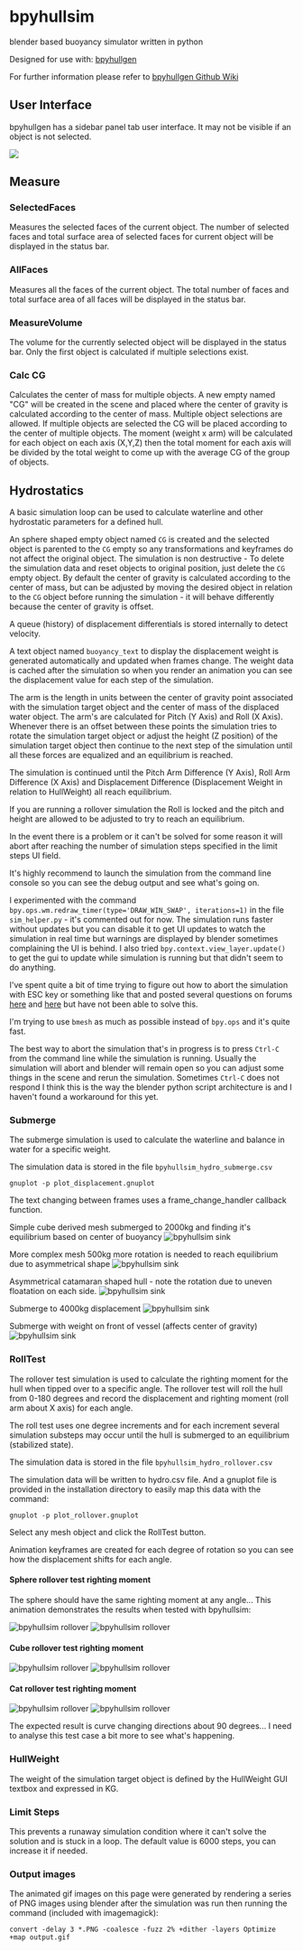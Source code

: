 # bpyhullsim

blender based buoyancy simulator written in python

Designed for use with: [bpyhullgen](https://edzop.github.io/bpyhullgen/)

For further information please refer to [bpyhullgen Github Wiki](https://github.com/edzop/bpyhullgen/wiki)


## User Interface
bpyhullgen has a sidebar panel tab user interface. It may not be visible if an object is not selected. 

![](images/gui.png)

## Measure
### SelectedFaces
Measures the selected faces of the current object. The number of selected faces and total surface area of selected faces for current object will be displayed in the status bar.
### AllFaces
Measures all the faces of the current object. The total number of faces and total surface area of all faces will be displayed in the status bar. 
### MeasureVolume
The volume for the currently selected object will be displayed in the status bar. Only the first object is calculated if multiple selections exist. 
### Calc CG
Calculates the center of mass for multiple objects. A new empty named "CG" will be created in the scene and placed where the center of gravity is calculated according to the center of mass. Multiple object selections are allowed. If multiple objects are selected the CG will be placed according to the center of multiple objects. The moment (weight x arm) will be calculated for each object on each axis (X,Y,Z) then the total moment for each axis will be divided by the total weight to come up with the average CG of the group of objects.

## Hydrostatics

A basic simulation loop can be used to calculate waterline and other hydrostatic parameters for a defined hull. 

An sphere shaped empty object named ```CG``` is created and the selected object is parented to the ```CG``` empty so any transformations and keyframes do not affect the original object. The simulation is non destructive - To delete the simulation data and reset objects to original position, just delete the ```CG``` empty object. By default the center of gravity is calculated according to the center of mass, but can be adjusted by moving the desired object in relation to the ```CG``` object before running the simulation - it will behave differently because the center of gravity is offset. 

A queue (history) of displacement differentials is stored internally to detect velocity. 

A text object named ```buoyancy_text``` to display the displacement weight is generated automatically and updated when frames change. The weight data is cached after the simulation so when you render an animation you can see the displacement value for each step of the simulation.

The arm is the length in units between the center of gravity point associated with the simulation target object and the center of mass of the displaced water object. The arm's are calculated for Pitch (Y Axis) and Roll (X Axis). Whenever there is an offset between these points the simulation tries to rotate the simulation target object or adjust the height (Z position) of the simulation target object then continue to the next step of the simulation until all these forces are equalized and an equilibrium is reached. 

The simulation is continued until the Pitch Arm Difference (Y Axis), Roll Arm Difference (X Axis) and Displacement Difference (Displacement Weight in relation to HullWeight) all reach equilibrium. 

If you are running a rollover simulation the Roll is locked and the pitch and height are allowed to be adjusted to try to reach an equilibrium. 

In the event there is a problem or it can't be solved for some reason it will abort after reaching the number of simulation steps specified in the limit steps UI field. 

It's highly recommend to launch the simulation from the command line console so you can see the debug output and see what's going on. 

I experimented with the command `bpy.ops.wm.redraw_timer(type='DRAW_WIN_SWAP', iterations=1)` in the file `sim_helper.py` - it's commented out for now. The simulation runs faster without updates but you can disable it to get UI updates to watch the simulation in real time but warnings are displayed by blender sometimes complaining the UI is behind. I also tried `bpy.context.view_layer.update()` to get the gui to update while simulation is running but that didn't seem to do anything. 

I've spent quite a bit of time trying to figure out how to abort the simulation with ESC key or something like that and posted several questions on forums [here](https://blenderartists.org/t/abort-ui-python-simulation/1257067) and [here](https://blender.stackexchange.com/questions/197134/simulation-in-blender-python-respond-to-keypress-without-timer) but have not been able to solve this. 


I'm trying to use `bmesh` as much as possible instead of `bpy.ops` and it's quite fast. 

 The best way to abort the simulation that's in progress is to press ```Ctrl-C``` from the command line while the simulation is running. Usually the simulation will abort and blender will remain open so you can adjust some things in the scene and rerun the simulation. Sometimes ```Ctrl-C``` does not respond I think this is the way the blender python script architecture is and I haven't found a workaround for this yet. 



### Submerge
The submerge simulation is used to calculate the waterline and balance in water for a specific weight. 


The simulation data is stored in the file ```bpyhullsim_hydro_submerge.csv```

```
gnuplot -p plot_displacement.gnuplot
```

The text changing between frames uses a frame_change_handler callback function. 

Simple cube derived mesh submerged to 2000kg and finding it's equilibrium based on center of buoyancy
![bpyhullsim sink](images/sink_cube.gif)

More complex mesh 500kg more rotation is needed to reach equilibrium due to asymmetrical shape
![bpyhullsim sink](images/sink_duck.gif)

Asymmetrical catamaran shaped hull - note the rotation due to uneven floatation on each side.
![bpyhullsim sink](images/sink_cat.gif)

Submerge to 4000kg displacement
![bpyhullsim sink](images/sink.gif)

Submerge with weight on front of vessel (affects center of gravity)
![bpyhullsim sink](images/sink_weight.gif)



### RollTest
The rollover test simulation is used to calculate the righting moment for the hull when tipped over to a specific angle. The rollover test will roll the hull from 0-180 degrees and record the displacement and righting moment (roll arm about X axis) for each angle. 

The roll test uses one degree increments and for each increment several simulation substeps may occur until the hull is submerged to an equilibrium (stabilized state).

The simulation data is stored in the file ```bpyhullsim_hydro_rollover.csv```

The simulation data will be written to hydro.csv file. And a gnuplot file is provided in the installation directory to easily map this data with the command:

```
gnuplot -p plot_rollover.gnuplot
```

Select any mesh object and click the RollTest button. 

Animation keyframes are created for each degree of rotation so you can see how the displacement shifts for each angle. 


#### Sphere rollover test righting moment
The sphere should have the same righting moment at any angle... This animation demonstrates the results when tested with bpyhullsim:

![bpyhullsim rollover](images/rolltest_sphere.gif)
![bpyhullsim rollover](images/rolltest_sphere.png)


#### Cube rollover test righting moment
![bpyhullsim rollover](images/rolltest_cube.gif)
![bpyhullsim rollover](images/rolltest_cube.png)

#### Cat rollover test righting moment
![bpyhullsim rollover](images/rolltest_cat.gif)
![bpyhullsim rollover](images/rolltest_cat.png)

The expected result is curve changing directions about 90 degrees... I need to analyse this test case a bit more to see what's happening.


### HullWeight

The weight of the simulation target object is defined by the HullWeight GUI textbox and expressed in KG.

### Limit Steps
This prevents a runaway simulation condition where it can't solve the solution and is stuck in a loop. The default value is 6000 steps, you can increase it if needed. 

### Output images
The animated gif images on this page were generated by rendering a series of PNG images using blender after the simulation was run then running the command (included with imagemagick):

```convert -delay 3 *.PNG -coalesce -fuzz 2% +dither -layers Optimize +map output.gif```


